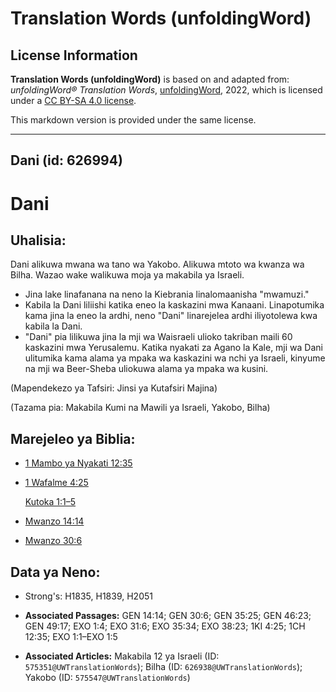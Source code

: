 # Translation Words (unfoldingWord)

## License Information

**Translation Words (unfoldingWord)** is based on and adapted from: _unfoldingWord® Translation Words_, [unfoldingWord](https://unfoldingword.org/utw), 2022, which is licensed under a [CC BY-SA 4.0 license](https://creativecommons.org/licenses/by-sa/4.0/legalcode.en).

This markdown version is provided under the same license.



--------------------------------

## Dani (id: 626994)

Dani
====

Uhalisia:
---------

Dani alikuwa mwana wa tano wa Yakobo. Alikuwa mtoto wa kwanza wa Bilha. Wazao wake walikuwa moja ya makabila ya Israeli.

* Jina lake linafanana na neno la Kiebrania linalomaanisha "mwamuzi."
* Kabila la Dani liliishi katika eneo la kaskazini mwa Kanaani. Linapotumika kama jina la eneo la ardhi, neno "Dani" linarejelea ardhi iliyotolewa kwa kabila la Dani.
* "Dani" pia lilikuwa jina la mji wa Waisraeli ulioko takriban maili 60 kaskazini mwa Yerusalemu. Katika nyakati za Agano la Kale, mji wa Dani ulitumika kama alama ya mpaka wa kaskazini wa nchi ya Israeli, kinyume na mji wa Beer\-Sheba uliokuwa alama ya mpaka wa kusini.

(Mapendekezo ya Tafsiri: Jinsi ya Kutafsiri Majina)

(Tazama pia: Makabila Kumi na Mawili ya Israeli, Yakobo, Bilha)

Marejeleo ya Biblia:
--------------------

* [1 Mambo ya Nyakati 12:35](https://ref.ly/1Chr12:35)
* [1 Wafalme 4:25](https://ref.ly/1Kgs4:25)

    [Kutoka 1:1–5](https://ref.ly/Exod1:1-Exod1:5)

* [Mwanzo 14:14](https://ref.ly/Gen14:14)
* [Mwanzo 30:6](https://ref.ly/Gen30:6)

Data ya Neno:
-------------

* Strong's: H1835, H1839, H2051

* **Associated Passages:** GEN 14:14; GEN 30:6; GEN 35:25; GEN 46:23; GEN 49:17; EXO 1:4; EXO 31:6; EXO 35:34; EXO 38:23; 1KI 4:25; 1CH 12:35; EXO 1:1–EXO 1:5
* **Associated Articles:** Makabila 12 ya Israeli (ID: `575351@UWTranslationWords`); Bilha (ID: `626938@UWTranslationWords`); Yakobo (ID: `575547@UWTranslationWords`)

